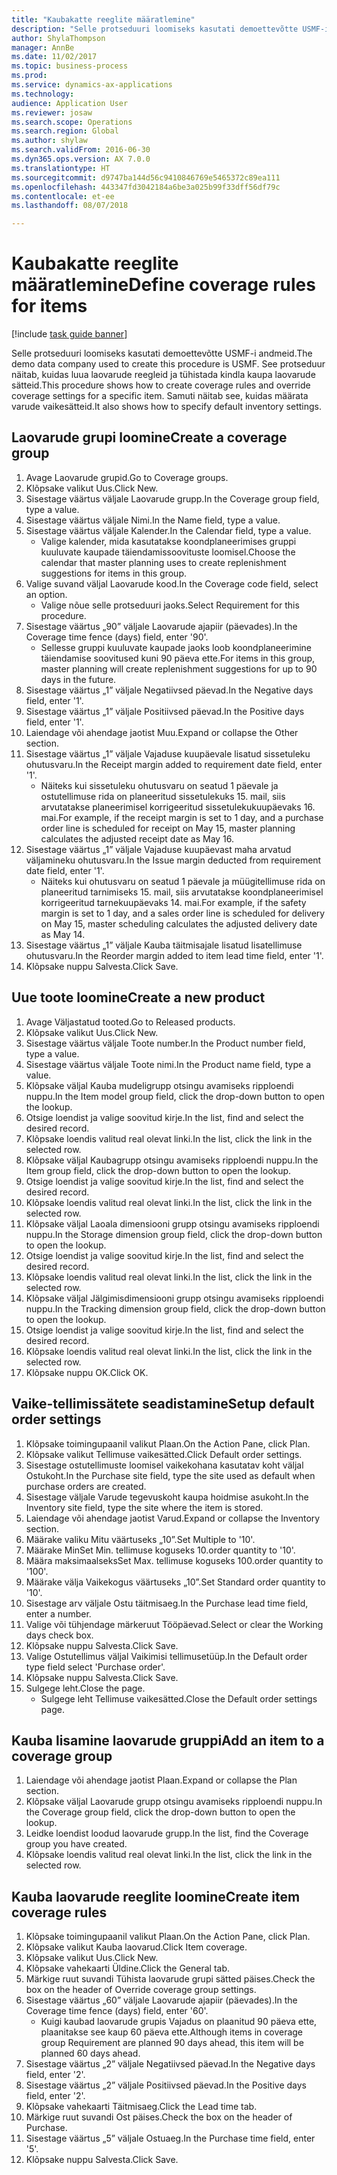 ```yaml
--- 
title: "Kaubakatte reeglite määratlemine"
description: "Selle protseduuri loomiseks kasutati demoettevõtte USMF-i andmeid."
author: ShylaThompson
manager: AnnBe
ms.date: 11/02/2017
ms.topic: business-process
ms.prod: 
ms.service: dynamics-ax-applications
ms.technology: 
audience: Application User
ms.reviewer: josaw
ms.search.scope: Operations
ms.search.region: Global
ms.author: shylaw
ms.search.validFrom: 2016-06-30
ms.dyn365.ops.version: AX 7.0.0
ms.translationtype: HT
ms.sourcegitcommit: d9747ba144d56c9410846769e5465372c89ea111
ms.openlocfilehash: 443347fd3042184a6be3a025b99f33dff56df79c
ms.contentlocale: et-ee
ms.lasthandoff: 08/07/2018

---
```

# <a name="define-coverage-rules-for-items"></a><span data-ttu-id="a34da-103">Kaubakatte reeglite määratlemine</span><span class="sxs-lookup"><span data-stu-id="a34da-103">Define coverage rules for items</span></span>

[!include [task guide banner](../../includes/task-guide-banner.md)]

<span data-ttu-id="a34da-104">Selle protseduuri loomiseks kasutati demoettevõtte USMF-i andmeid.</span><span class="sxs-lookup"><span data-stu-id="a34da-104">The demo data company used to create this procedure is USMF.</span></span> <span data-ttu-id="a34da-105">See protseduur näitab, kuidas luua laovarude reegleid ja tühistada kindla kaupa laovarude sätteid.</span><span class="sxs-lookup"><span data-stu-id="a34da-105">This procedure shows how to create coverage rules and override coverage settings for a specific item.</span></span> <span data-ttu-id="a34da-106">Samuti näitab see, kuidas määrata varude vaikesätteid.</span><span class="sxs-lookup"><span data-stu-id="a34da-106">It also shows how to specify default inventory settings.</span></span>


## <a name="create-a-coverage-group"></a><span data-ttu-id="a34da-107">Laovarude grupi loomine</span><span class="sxs-lookup"><span data-stu-id="a34da-107">Create a coverage group</span></span>
1. <span data-ttu-id="a34da-108">Avage Laovarude grupid.</span><span class="sxs-lookup"><span data-stu-id="a34da-108">Go to Coverage groups.</span></span>
2. <span data-ttu-id="a34da-109">Klõpsake valikut Uus.</span><span class="sxs-lookup"><span data-stu-id="a34da-109">Click New.</span></span>
3. <span data-ttu-id="a34da-110">Sisestage väärtus väljale Laovarude grupp.</span><span class="sxs-lookup"><span data-stu-id="a34da-110">In the Coverage group field, type a value.</span></span>
4. <span data-ttu-id="a34da-111">Sisestage väärtus väljale Nimi.</span><span class="sxs-lookup"><span data-stu-id="a34da-111">In the Name field, type a value.</span></span>
5. <span data-ttu-id="a34da-112">Sisestage väärtus väljale Kalender.</span><span class="sxs-lookup"><span data-stu-id="a34da-112">In the Calendar field, type a value.</span></span>
    * <span data-ttu-id="a34da-113">Valige kalender, mida kasutatakse koondplaneerimises gruppi kuuluvate kaupade täiendamissoovituste loomisel.</span><span class="sxs-lookup"><span data-stu-id="a34da-113">Choose the calendar that master planning uses to create replenishment suggestions for items in this group.</span></span>  
6. <span data-ttu-id="a34da-114">Valige suvand väljal Laovarude kood.</span><span class="sxs-lookup"><span data-stu-id="a34da-114">In the Coverage code field, select an option.</span></span>
    * <span data-ttu-id="a34da-115">Valige nõue selle protseduuri jaoks.</span><span class="sxs-lookup"><span data-stu-id="a34da-115">Select Requirement for this procedure.</span></span>  
7. <span data-ttu-id="a34da-116">Sisestage väärtus „90” väljale Laovarude ajapiir (päevades).</span><span class="sxs-lookup"><span data-stu-id="a34da-116">In the Coverage time fence (days) field, enter '90'.</span></span>
    * <span data-ttu-id="a34da-117">Sellesse gruppi kuuluvate kaupade jaoks loob koondplaneerimine täiendamise soovitused kuni 90 päeva ette.</span><span class="sxs-lookup"><span data-stu-id="a34da-117">For items in this group, master planning will create replenishment suggestions for up to 90 days in the future.</span></span>  
8. <span data-ttu-id="a34da-118">Sisestage väärtus „1” väljale Negatiivsed päevad.</span><span class="sxs-lookup"><span data-stu-id="a34da-118">In the Negative days field, enter '1'.</span></span>
9. <span data-ttu-id="a34da-119">Sisestage väärtus „1” väljale Positiivsed päevad.</span><span class="sxs-lookup"><span data-stu-id="a34da-119">In the Positive days field, enter '1'.</span></span>
10. <span data-ttu-id="a34da-120">Laiendage või ahendage jaotist Muu.</span><span class="sxs-lookup"><span data-stu-id="a34da-120">Expand or collapse the Other section.</span></span>
11. <span data-ttu-id="a34da-121">Sisestage väärtus „1” väljale Vajaduse kuupäevale lisatud sissetuleku ohutusvaru.</span><span class="sxs-lookup"><span data-stu-id="a34da-121">In the Receipt margin added to requirement date field, enter '1'.</span></span>
    * <span data-ttu-id="a34da-122">Näiteks kui sissetuleku ohutusvaru on seatud 1 päevale ja ostutellimuse rida on planeeritud sissetulekuks 15. mail, siis arvutatakse planeerimisel korrigeeritud sissetulekukuupäevaks 16. mai.</span><span class="sxs-lookup"><span data-stu-id="a34da-122">For example, if the receipt margin is set to 1 day, and a purchase order line is scheduled for receipt on May 15, master planning calculates the adjusted receipt date as May 16.</span></span>  
12. <span data-ttu-id="a34da-123">Sisestage väärtus „1” väljale Vajaduse kuupäevast maha arvatud väljamineku ohutusvaru.</span><span class="sxs-lookup"><span data-stu-id="a34da-123">In the Issue margin deducted from requirement date field, enter '1'.</span></span>
    * <span data-ttu-id="a34da-124">Näiteks kui ohutusvaru on seatud 1 päevale ja müügitellimuse rida on planeeritud tarnimiseks 15. mail, siis arvutatakse koondplaneerimisel korrigeeritud tarnekuupäevaks 14. mai.</span><span class="sxs-lookup"><span data-stu-id="a34da-124">For example, if the safety margin is set to 1 day, and a sales order line is scheduled for delivery on May 15, master scheduling calculates the adjusted delivery date as May 14.</span></span>  
13. <span data-ttu-id="a34da-125">Sisestage väärtus „1” väljale Kauba täitmisajale lisatud lisatellimuse ohutusvaru.</span><span class="sxs-lookup"><span data-stu-id="a34da-125">In the Reorder margin added to item lead time field, enter '1'.</span></span>
14. <span data-ttu-id="a34da-126">Klõpsake nuppu Salvesta.</span><span class="sxs-lookup"><span data-stu-id="a34da-126">Click Save.</span></span>

## <a name="create-a-new-product"></a><span data-ttu-id="a34da-127">Uue toote loomine</span><span class="sxs-lookup"><span data-stu-id="a34da-127">Create a new product</span></span>
1. <span data-ttu-id="a34da-128">Avage Väljastatud tooted.</span><span class="sxs-lookup"><span data-stu-id="a34da-128">Go to Released products.</span></span>
2. <span data-ttu-id="a34da-129">Klõpsake valikut Uus.</span><span class="sxs-lookup"><span data-stu-id="a34da-129">Click New.</span></span>
3. <span data-ttu-id="a34da-130">Sisestage väärtus väljale Toote number.</span><span class="sxs-lookup"><span data-stu-id="a34da-130">In the Product number field, type a value.</span></span>
4. <span data-ttu-id="a34da-131">Sisestage väärtus väljale Toote nimi.</span><span class="sxs-lookup"><span data-stu-id="a34da-131">In the Product name field, type a value.</span></span>
5. <span data-ttu-id="a34da-132">Klõpsake väljal Kauba mudeligrupp otsingu avamiseks ripploendi nuppu.</span><span class="sxs-lookup"><span data-stu-id="a34da-132">In the Item model group field, click the drop-down button to open the lookup.</span></span>
6. <span data-ttu-id="a34da-133">Otsige loendist ja valige soovitud kirje.</span><span class="sxs-lookup"><span data-stu-id="a34da-133">In the list, find and select the desired record.</span></span>
7. <span data-ttu-id="a34da-134">Klõpsake loendis valitud real olevat linki.</span><span class="sxs-lookup"><span data-stu-id="a34da-134">In the list, click the link in the selected row.</span></span>
8. <span data-ttu-id="a34da-135">Klõpsake väljal Kaubagrupp otsingu avamiseks ripploendi nuppu.</span><span class="sxs-lookup"><span data-stu-id="a34da-135">In the Item group field, click the drop-down button to open the lookup.</span></span>
9. <span data-ttu-id="a34da-136">Otsige loendist ja valige soovitud kirje.</span><span class="sxs-lookup"><span data-stu-id="a34da-136">In the list, find and select the desired record.</span></span>
10. <span data-ttu-id="a34da-137">Klõpsake loendis valitud real olevat linki.</span><span class="sxs-lookup"><span data-stu-id="a34da-137">In the list, click the link in the selected row.</span></span>
11. <span data-ttu-id="a34da-138">Klõpsake väljal Laoala dimensiooni grupp otsingu avamiseks ripploendi nuppu.</span><span class="sxs-lookup"><span data-stu-id="a34da-138">In the Storage dimension group field, click the drop-down button to open the lookup.</span></span>
12. <span data-ttu-id="a34da-139">Otsige loendist ja valige soovitud kirje.</span><span class="sxs-lookup"><span data-stu-id="a34da-139">In the list, find and select the desired record.</span></span>
13. <span data-ttu-id="a34da-140">Klõpsake loendis valitud real olevat linki.</span><span class="sxs-lookup"><span data-stu-id="a34da-140">In the list, click the link in the selected row.</span></span>
14. <span data-ttu-id="a34da-141">Klõpsake väljal Jälgimisdimensiooni grupp otsingu avamiseks ripploendi nuppu.</span><span class="sxs-lookup"><span data-stu-id="a34da-141">In the Tracking dimension group field, click the drop-down button to open the lookup.</span></span>
15. <span data-ttu-id="a34da-142">Otsige loendist ja valige soovitud kirje.</span><span class="sxs-lookup"><span data-stu-id="a34da-142">In the list, find and select the desired record.</span></span>
16. <span data-ttu-id="a34da-143">Klõpsake loendis valitud real olevat linki.</span><span class="sxs-lookup"><span data-stu-id="a34da-143">In the list, click the link in the selected row.</span></span>
17. <span data-ttu-id="a34da-144">Klõpsake nuppu OK.</span><span class="sxs-lookup"><span data-stu-id="a34da-144">Click OK.</span></span>

## <a name="setup-default-order-settings"></a><span data-ttu-id="a34da-145">Vaike-tellimissätete seadistamine</span><span class="sxs-lookup"><span data-stu-id="a34da-145">Setup default order settings</span></span>
1. <span data-ttu-id="a34da-146">Klõpsake toimingupaanil valikut Plaan.</span><span class="sxs-lookup"><span data-stu-id="a34da-146">On the Action Pane, click Plan.</span></span>
2. <span data-ttu-id="a34da-147">Klõpsake valikut Tellimuse vaikesätted.</span><span class="sxs-lookup"><span data-stu-id="a34da-147">Click Default order settings.</span></span>
3. <span data-ttu-id="a34da-148">Sisestage ostutellimuste loomisel vaikekohana kasutatav koht väljal Ostukoht.</span><span class="sxs-lookup"><span data-stu-id="a34da-148">In the Purchase site field, type the site used as default when purchase orders are created.</span></span>
4. <span data-ttu-id="a34da-149">Sisestage väljale Varude tegevuskoht kaupa hoidmise asukoht.</span><span class="sxs-lookup"><span data-stu-id="a34da-149">In the Inventory site field, type the site where the item is stored.</span></span>
5. <span data-ttu-id="a34da-150">Laiendage või ahendage jaotist Varud.</span><span class="sxs-lookup"><span data-stu-id="a34da-150">Expand or collapse the Inventory section.</span></span>
6. <span data-ttu-id="a34da-151">Määrake valiku Mitu väärtuseks „10”.</span><span class="sxs-lookup"><span data-stu-id="a34da-151">Set Multiple to '10'.</span></span>
7. <span data-ttu-id="a34da-152">Määrake Min</span><span class="sxs-lookup"><span data-stu-id="a34da-152">Set Min.</span></span> <span data-ttu-id="a34da-153">tellimuse koguseks 10.</span><span class="sxs-lookup"><span data-stu-id="a34da-153">order quantity to '10'.</span></span>
8. <span data-ttu-id="a34da-154">Määra maksimaalseks</span><span class="sxs-lookup"><span data-stu-id="a34da-154">Set Max.</span></span> <span data-ttu-id="a34da-155">tellimuse koguseks 100.</span><span class="sxs-lookup"><span data-stu-id="a34da-155">order quantity to '100'.</span></span>
9. <span data-ttu-id="a34da-156">Määrake välja Vaikekogus väärtuseks „10”.</span><span class="sxs-lookup"><span data-stu-id="a34da-156">Set Standard order quantity to '10'.</span></span>
10. <span data-ttu-id="a34da-157">Sisestage arv väljale Ostu täitmisaeg.</span><span class="sxs-lookup"><span data-stu-id="a34da-157">In the Purchase lead time field, enter a number.</span></span>
11. <span data-ttu-id="a34da-158">Valige või tühjendage märkeruut Tööpäevad.</span><span class="sxs-lookup"><span data-stu-id="a34da-158">Select or clear the Working days check box.</span></span>
12. <span data-ttu-id="a34da-159">Klõpsake nuppu Salvesta.</span><span class="sxs-lookup"><span data-stu-id="a34da-159">Click Save.</span></span>
13. <span data-ttu-id="a34da-160">Valige Ostutellimus väljal Vaikimisi tellimusetüüp.</span><span class="sxs-lookup"><span data-stu-id="a34da-160">In the Default order type field select 'Purchase order'.</span></span>
14. <span data-ttu-id="a34da-161">Klõpsake nuppu Salvesta.</span><span class="sxs-lookup"><span data-stu-id="a34da-161">Click Save.</span></span>
15. <span data-ttu-id="a34da-162">Sulgege leht.</span><span class="sxs-lookup"><span data-stu-id="a34da-162">Close the page.</span></span>
    * <span data-ttu-id="a34da-163">Sulgege leht Tellimuse vaikesätted.</span><span class="sxs-lookup"><span data-stu-id="a34da-163">Close the Default order settings page.</span></span>  

## <a name="add-an-item-to-a-coverage-group"></a><span data-ttu-id="a34da-164">Kauba lisamine laovarude gruppi</span><span class="sxs-lookup"><span data-stu-id="a34da-164">Add an item to a coverage group</span></span>
1. <span data-ttu-id="a34da-165">Laiendage või ahendage jaotist Plaan.</span><span class="sxs-lookup"><span data-stu-id="a34da-165">Expand or collapse the Plan section.</span></span>
2. <span data-ttu-id="a34da-166">Klõpsake väljal Laovarude grupp otsingu avamiseks ripploendi nuppu.</span><span class="sxs-lookup"><span data-stu-id="a34da-166">In the Coverage group field, click the drop-down button to open the lookup.</span></span>
3. <span data-ttu-id="a34da-167">Leidke loendist loodud laovarude grupp.</span><span class="sxs-lookup"><span data-stu-id="a34da-167">In the list, find the Coverage group you have created.</span></span>
4. <span data-ttu-id="a34da-168">Klõpsake loendis valitud real olevat linki.</span><span class="sxs-lookup"><span data-stu-id="a34da-168">In the list, click the link in the selected row.</span></span>

## <a name="create-item-coverage-rules"></a><span data-ttu-id="a34da-169">Kauba laovarude reeglite loomine</span><span class="sxs-lookup"><span data-stu-id="a34da-169">Create item coverage rules</span></span>
1. <span data-ttu-id="a34da-170">Klõpsake toimingupaanil valikut Plaan.</span><span class="sxs-lookup"><span data-stu-id="a34da-170">On the Action Pane, click Plan.</span></span>
2. <span data-ttu-id="a34da-171">Klõpsake valikut Kauba laovarud.</span><span class="sxs-lookup"><span data-stu-id="a34da-171">Click Item coverage.</span></span>
3. <span data-ttu-id="a34da-172">Klõpsake valikut Uus.</span><span class="sxs-lookup"><span data-stu-id="a34da-172">Click New.</span></span>
4. <span data-ttu-id="a34da-173">Klõpsake vahekaarti Üldine.</span><span class="sxs-lookup"><span data-stu-id="a34da-173">Click the General tab.</span></span>
5. <span data-ttu-id="a34da-174">Märkige ruut suvandi Tühista laovarude grupi sätted päises.</span><span class="sxs-lookup"><span data-stu-id="a34da-174">Check the box on the header of Override coverage group settings.</span></span>
6. <span data-ttu-id="a34da-175">Sisestage väärtus „60” väljale Laovarude ajapiir (päevades).</span><span class="sxs-lookup"><span data-stu-id="a34da-175">In the Coverage time fence (days) field, enter '60'.</span></span>
    * <span data-ttu-id="a34da-176">Kuigi kaubad laovarude grupis Vajadus on plaanitud 90 päeva ette, plaanitakse see kaup 60 päeva ette.</span><span class="sxs-lookup"><span data-stu-id="a34da-176">Although items in coverage group Requirement are planned 90 days ahead, this item will be planned 60 days ahead.</span></span>  
7. <span data-ttu-id="a34da-177">Sisestage väärtus „2” väljale Negatiivsed päevad.</span><span class="sxs-lookup"><span data-stu-id="a34da-177">In the Negative days field, enter '2'.</span></span>
8. <span data-ttu-id="a34da-178">Sisestage väärtus „2” väljale Positiivsed päevad.</span><span class="sxs-lookup"><span data-stu-id="a34da-178">In the Positive days field, enter '2'.</span></span>
9. <span data-ttu-id="a34da-179">Klõpsake vahekaarti Täitmisaeg.</span><span class="sxs-lookup"><span data-stu-id="a34da-179">Click the Lead time tab.</span></span>
10. <span data-ttu-id="a34da-180">Märkige ruut suvandi Ost päises.</span><span class="sxs-lookup"><span data-stu-id="a34da-180">Check the box on the header of Purchase.</span></span>
11. <span data-ttu-id="a34da-181">Sisestage väärtus „5” väljale Ostuaeg.</span><span class="sxs-lookup"><span data-stu-id="a34da-181">In the Purchase time field, enter '5'.</span></span>
12. <span data-ttu-id="a34da-182">Klõpsake nuppu Salvesta.</span><span class="sxs-lookup"><span data-stu-id="a34da-182">Click Save.</span></span>


